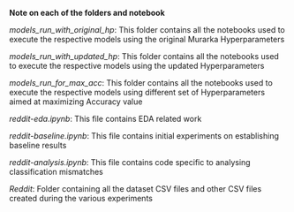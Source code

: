 **Note on each of the folders and notebook**

*models_run_with_original_hp*: This folder contains all the notebooks used to execute the respective models using the original Murarka Hyperparameters

*models_run_with_updated_hp*: This folder contains all the notebooks used to execute the respective models using the updated Hyperparameters

*models_run_for_max_acc*: This folder contains all the notebooks used to execute the respective models using different set of Hyperparameters aimed at maximizing Accuracy value

*reddit-eda.ipynb*: This file contains EDA related work

*reddit-baseline.ipynb*: This file contains initial experiments on establishing baseline results

*reddit-analysis.ipynb*: This file contains code specific to analysing classification mismatches

*Reddit*: Folder containing all the dataset CSV files and other CSV files created during the various experiments
	
